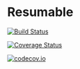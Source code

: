 # Resumable

[![Build Status](https://travis-ci.org/staticfloat/Resumable.jl.svg?branch=master)](https://travis-ci.org/staticfloat/Resumable.jl)

[![Coverage Status](https://coveralls.io/repos/staticfloat/Resumable.jl/badge.svg?branch=master&service=github)](https://coveralls.io/github/staticfloat/Resumable.jl?branch=master)

[![codecov.io](http://codecov.io/github/staticfloat/Resumable.jl/coverage.svg?branch=master)](http://codecov.io/github/staticfloat/Resumable.jl?branch=master)
